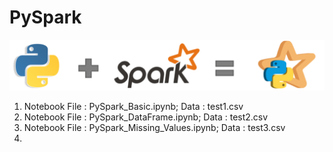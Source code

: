 # PySpark

<img src="PySpark.png" >

1. Notebook File : PySpark_Basic.ipynb; Data : test1.csv
2. Notebook File : PySpark_DataFrame.ipynb; Data : test2.csv
3. Notebook File : PySpark_Missing_Values.ipynb; Data : test3.csv
4. 
